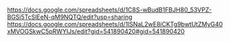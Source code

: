 https://docs.google.com/spreadsheets/d/1C8S-wBudB1FBJH80_53VPZ-BGSi5TcSlEeN-qM9NQTQ/edit?usp=sharing
https://docs.google.com/spreadsheets/d/1lSNaL2wE8iCKTg9bwtUtZMyG40xMVOGSkwC5pRWYIJs/edit?gid=541890420#gid=541890420
